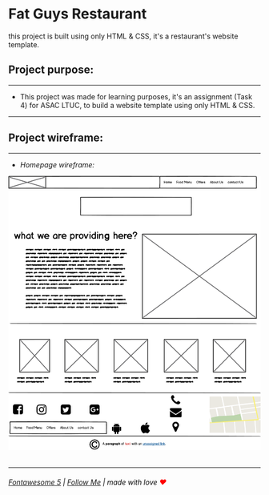 
# **Fat Guys Restaurant**

this project is built using only HTML & CSS, it's a restaurant's website template.

## Project purpose:

---

- This project was made for learning purposes, it's an assignment (Task 4) for ASAC LTUC, to build a website template using only HTML & CSS.

---

## Project wireframe:

---

- *Homepage wireframe:*


<img id=white src="images/Wireframe.png" >
<br><br/>

---


###### [Fontawesome 5](https://fontawesome.com/) <font color="black">|</font> [Follow Me](https://github.com/BasharAlzrigat) <font color="black">|</font> <font color="black">made with love</font> <font color="red">♥</font>
